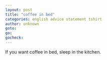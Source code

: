 ```yaml
---
layout: post
title: "coffee in bed"
categories: english advice statement tshirt
author: unknown
goto:
go:
gocheck:
---
```

If you want coffee in bed, sleep in the kitchen.
